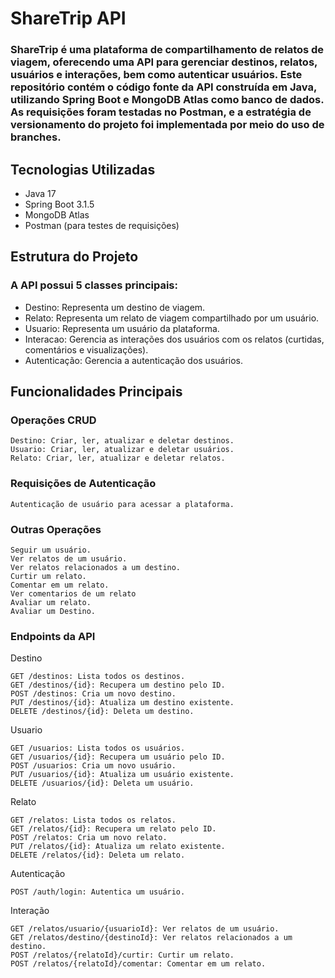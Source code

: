# ShareTrip API

### ShareTrip é uma plataforma de compartilhamento de relatos de viagem, oferecendo uma API para gerenciar destinos, relatos, usuários e interações, bem como autenticar usuários. Este repositório contém o código fonte da API construída em Java, utilizando Spring Boot e MongoDB Atlas como banco de dados. As requisições foram testadas no Postman, e a estratégia de versionamento do projeto foi implementada por meio do uso de branches.
## Tecnologias Utilizadas

  -  Java 17
  -  Spring Boot 3.1.5
  -  MongoDB Atlas
  -  Postman (para testes de requisições)

## Estrutura do Projeto

### A API possui 5 classes principais:

   - Destino: Representa um destino de viagem.
   - Relato: Representa um relato de viagem compartilhado por um usuário.
   - Usuario: Representa um usuário da plataforma.
   - Interacao: Gerencia as interações dos usuários com os relatos (curtidas, comentários e visualizações).
   - Autenticação: Gerencia a autenticação dos usuários.

## Funcionalidades Principais
### Operações CRUD

    Destino: Criar, ler, atualizar e deletar destinos.
    Usuario: Criar, ler, atualizar e deletar usuários.
    Relato: Criar, ler, atualizar e deletar relatos.

### Requisições de Autenticação

    Autenticação de usuário para acessar a plataforma.

### Outras Operações

    Seguir um usuário.
    Ver relatos de um usuário.
    Ver relatos relacionados a um destino.
    Curtir um relato.
    Comentar em um relato.
    Ver comentarios de um relato
    Avaliar um relato.
    Avaliar um Destino.

### Endpoints da API
Destino

    GET /destinos: Lista todos os destinos.
    GET /destinos/{id}: Recupera um destino pelo ID.
    POST /destinos: Cria um novo destino.
    PUT /destinos/{id}: Atualiza um destino existente.
    DELETE /destinos/{id}: Deleta um destino.

Usuario

    GET /usuarios: Lista todos os usuários.
    GET /usuarios/{id}: Recupera um usuário pelo ID.
    POST /usuarios: Cria um novo usuário.
    PUT /usuarios/{id}: Atualiza um usuário existente.
    DELETE /usuarios/{id}: Deleta um usuário.

Relato

    GET /relatos: Lista todos os relatos.
    GET /relatos/{id}: Recupera um relato pelo ID.
    POST /relatos: Cria um novo relato.
    PUT /relatos/{id}: Atualiza um relato existente.
    DELETE /relatos/{id}: Deleta um relato.

Autenticação

    POST /auth/login: Autentica um usuário.

Interação

    GET /relatos/usuario/{usuarioId}: Ver relatos de um usuário.
    GET /relatos/destino/{destinoId}: Ver relatos relacionados a um destino.
    POST /relatos/{relatoId}/curtir: Curtir um relato.
    POST /relatos/{relatoId}/comentar: Comentar em um relato.
